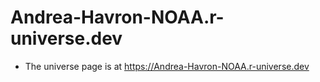 # Andrea-Havron-NOAA.r-universe.dev

- The universe page is at https://Andrea-Havron-NOAA.r-universe.dev